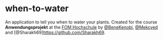 # when-to-water

An application to tell you when to water your plants. Created for the course **Anwendungsprojekt** at the [FOM Hochschule](https://www.fom.de/) by [@BeneKenobi](https://github.com/BeneKenobi), [@Mekcyed](https://github.com/Mekcyed) and [@Sharakh69]https://github.com/Sharakh69.
